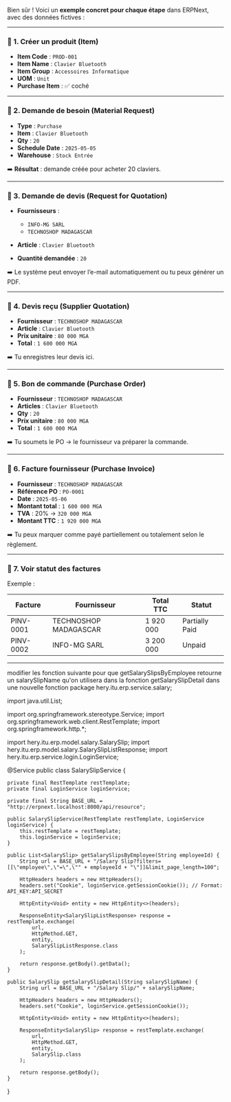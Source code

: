 Bien sûr ! Voici un **exemple concret pour chaque étape** dans ERPNext, avec des données fictives :

---

### 🔹 1. **Créer un produit (Item)**

* **Item Code** : `PROD-001`
* **Item Name** : `Clavier Bluetooth`
* **Item Group** : `Accessoires Informatique`
* **UOM** : `Unit`
* **Purchase Item** : ✅ coché

---

### 🔹 2. **Demande de besoin (Material Request)**

* **Type** : `Purchase`
* **Item** : `Clavier Bluetooth`
* **Qty** : `20`
* **Schedule Date** : `2025-05-05`
* **Warehouse** : `Stock Entrée`

➡️ **Résultat** : demande créée pour acheter 20 claviers.

---

### 🔹 3. **Demande de devis (Request for Quotation)**

* **Fournisseurs** :

  * `INFO-MG SARL`
  * `TECHNOSHOP MADAGASCAR`

* **Article** : `Clavier Bluetooth`

* **Quantité demandée** : `20`

➡️ Le système peut envoyer l’e-mail automatiquement ou tu peux générer un PDF.

---

### 🔹 4. **Devis reçu (Supplier Quotation)**

* **Fournisseur** : `TECHNOSHOP MADAGASCAR`
* **Article** : `Clavier Bluetooth`
* **Prix unitaire** : `80 000 MGA`
* **Total** : `1 600 000 MGA`

➡️ Tu enregistres leur devis ici.

---

### 🔹 5. **Bon de commande (Purchase Order)**

* **Fournisseur** : `TECHNOSHOP MADAGASCAR`
* **Articles** : `Clavier Bluetooth`
* **Qty** : `20`
* **Prix unitaire** : `80 000 MGA`
* **Total** : `1 600 000 MGA`

➡️ Tu soumets le PO → le fournisseur va préparer la commande.

---

### 🔹 6. **Facture fournisseur (Purchase Invoice)**

* **Fournisseur** : `TECHNOSHOP MADAGASCAR`
* **Référence PO** : `PO-0001`
* **Date** : `2025-05-06`
* **Montant total** : `1 600 000 MGA`
* **TVA** : 20% → `320 000 MGA`
* **Montant TTC** : `1 920 000 MGA`

➡️ Tu peux marquer comme payé partiellement ou totalement selon le règlement.

---

### 🔹 7. **Voir statut des factures**

Exemple :

| Facture   | Fournisseur           | Total TTC | Statut         |
| --------- | --------------------- | --------- | -------------- |
| PINV-0001 | TECHNOSHOP MADAGASCAR | 1 920 000 | Partially Paid |
| PINV-0002 | INFO-MG SARL          | 3 200 000 | Unpaid         |

---




modifier les fonction suivante pour que getSalarySlipsByEmployee retourne un salarySlipName qu'on utilisera dans la fonction getSalarySlipDetail dans une nouvelle fonction 
package hery.itu.erp.service.salary;

import java.util.List;

import org.springframework.stereotype.Service;
import org.springframework.web.client.RestTemplate;
import org.springframework.http.*;

import hery.itu.erp.model.salary.SalarySlip;
import hery.itu.erp.model.salary.SalarySlipListResponse;
import hery.itu.erp.service.login.LoginService;

@Service
public class SalarySlipService {

    private final RestTemplate restTemplate;
    private final LoginService loginService;

    private final String BASE_URL = "http://erpnext.localhost:8000/api/resource";

    public SalarySlipService(RestTemplate restTemplate, LoginService loginService) {
        this.restTemplate = restTemplate;
        this.loginService = loginService;
    }

    public List<SalarySlip> getSalarySlipsByEmployee(String employeeId) {
        String url = BASE_URL + "/Salary Slip?filters=[[\"employee\",\"=\",\"" + employeeId + "\"]]&limit_page_length=100";

        HttpHeaders headers = new HttpHeaders();
        headers.set("Cookie", loginService.getSessionCookie()); // Format: API_KEY:API_SECRET

        HttpEntity<Void> entity = new HttpEntity<>(headers);

        ResponseEntity<SalarySlipListResponse> response = restTemplate.exchange(
            url,
            HttpMethod.GET,
            entity,
            SalarySlipListResponse.class
        );

        return response.getBody().getData();
    }

    public SalarySlip getSalarySlipDetail(String salarySlipName) {
        String url = BASE_URL + "/Salary Slip/" + salarySlipName;

        HttpHeaders headers = new HttpHeaders();
        headers.set("Cookie", loginService.getSessionCookie());

        HttpEntity<Void> entity = new HttpEntity<>(headers);

        ResponseEntity<SalarySlip> response = restTemplate.exchange(
            url,
            HttpMethod.GET,
            entity,
            SalarySlip.class
        );

        return response.getBody();
    }
}